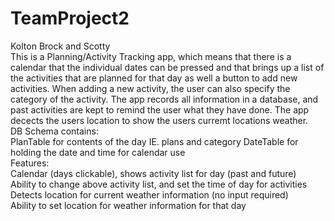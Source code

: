 # TeamProject2
Kolton Brock and Scotty  
This is a Planning/Activity Tracking app, which means that there is a calendar that the individual dates can be pressed and that
brings up a list of the activities that are planned for that day as well a button to add new activities. When adding a new
activity, the user can also specify the category of the activity. The app records all information in a database, 
and past activities are kept to remind the user what they have done. The app decects the users location to show the users curremt locations weather.    
DB Schema contains:  
PlanTable for contents of the day IE. plans and category
DateTable for holding the date and time for calendar use    
Features:  
Calendar (days clickable), shows activity list for day (past and future)  
Ability to change above activity list, and set the time of day for activities  
Detects location for current weather information (no input required)  
Ability to set location for weather information for that day   
